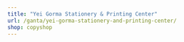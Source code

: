 ```yaml
---
title: "Yei Gorma Stationery & Printing Center"
url: /ganta/yei-gorma-stationery-and-printing-center/
shop: copyshop
---
```

